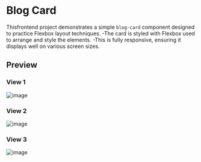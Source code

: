 # Blog Card

Thisfrontend project demonstrates a simple `blog-card` component designed to practice Flexbox layout techniques. 
-The card is styled with Flexbox used to arrange and style the elements.
-This is fully responsive, ensuring it displays well on various screen sizes.

## Preview
### View 1
![image](https://github.com/user-attachments/assets/399a9022-2c03-415a-8db2-7614ef218085)

### View 2
![image](https://github.com/user-attachments/assets/13a7fe80-b525-44e0-bb1b-6298e6457653)

### View 3
![image](https://github.com/user-attachments/assets/ea478b60-294b-4578-99d4-72426bcf6e5d)



